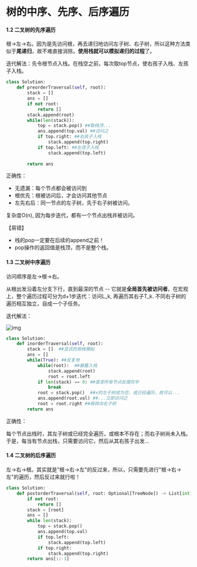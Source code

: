 # 树的中序、先序、后序遍历

#### 1.2 二叉树的先序遍历

根->左->右。因为是先访问根，再去递归地访问左子树、右子树，所以这种方法类似于**尾递归**，故不难直接消除。**使用栈就可以模拟递归的过程**了。

迭代解法：先令根节点入栈。在栈空之前，每次取top节点，使右孩子入栈、左孩子入栈。

```python
class Solution:
    def preorderTraversal(self, root):
        stack = []
        ans = []
        if not root:
            return []
        stack.append(root)
        while(len(stack)):
            top = stack.pop() ##取栈顶...
            ans.append(top.val) ##访问之
            if top.right: ##右孩子入栈
                stack.append(top.right)
            if top.left: ##左孩子入栈
                stack.append(top.left)
        
        return ans
```

正确性：

- 无遗漏：每个节点都会被访问到
- 根优先：根被访问后，才会访问其他节点
- 左先右后：同一节点的左子树，先于右子树被访问。

复杂度O(n), 因为每步迭代，都有一个节点出栈并被访问。

【易错】

- 栈的pop一定要在后续的append之前！
- pop操作的返回值是栈顶，而不是整个栈。

#### 1.3 二叉树中序遍历

访问顺序是左->根->右。

从根出发沿着左分支下行，直到最深的节点 -- 它就是**全局首先被访问者**。在宏观上，整个遍历过程可分为d+1步迭代：访问L_k, 再遍历其右子T_k. 不同右子树的遍历相互独立，自成一个子任务。

迭代解法：

![img](https://pic3.zhimg.com/80/v2-6615325f7c567ddd204242f5109f1043_1440w.png)

```python
class Solution:
    def inorderTraversal(self, root):
        stack = []  ##显式的用栈模拟
        ans = []
        while(True): ##反复地
            while(root):  ##藤蔓入栈
                stack.append(root)
                root = root.left
            if len(stack) == 0: ##直至所有节点处理完毕
                break
            root = stack.pop()  ##x的左子树或为空，或已经遍历，故可以...
            ans.append(root.val) ##...立即访问之
            root = root.right ##再转向右子树
        return ans
```

正确性：

每个节点出栈时，其左子树或已经完全遍历，或根本不存在；而右子树尚未入栈。于是，每当有节点出栈，只需要访问它，然后从其右孩子出发...

#### 1.4 二叉树的后序遍历

左->右->根。其实就是"根->右->左"的反过来，所以，只需要先进行"根->右->左"的遍历，然后反过来就行啦！

```python
class Solution:
    def postorderTraversal(self, root: Optional[TreeNode]) -> List[int]:
        if not root:
            return []
        stack = [root]
        ans = []
        while len(stack):
            top = stack.pop()
            ans.append(top.val)
            if top.left:
                stack.append(top.left)
            if top.right:
                stack.append(top.right)
        return ans[::-1]
```



